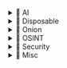 <details>
<summary>📁 AI</summary>

- [Duck.ai](https://duck.ai) — An AI-powered search engine that emphasizes privacy.
- [Lumo](https://lumo.proton.me) — A private AI assistant with encrypted chats and a no-log policy.

</details>

<details>
<summary>📁 Disposable</summary>

- [Startpage](https://www.startpage.com) — A privacy-focused search engine that does not track users.
- [Emkei.cz](https://emkei.cz) — An online tool for generating fake email addresses.
- [Guerrilla Mail](https://www.guerrillamail.com) — A temporary email service for disposable email addresses.
- [Temp Mail](https://temp-mail.org) — A temporary email service for receiving emails without revealing your real address.
- [Transfer.it](https://transfer.it) — A service for transferring files securely and easily.
- [Paste.rs](https://paste.rs/web) — A simple pastebin service for sharing text snippets.
- [Riseup Pad](https://pad.riseup.net) — A real-time collaborative text editor for group work and brainstorming.

</details>

<details>
<summary>📁 Onion</summary>

- [Mullvad Leta](http://uxngojcovdcyrmwkmkltyy2q7enzzvgv7vlqac64f2vl6hcrrqtlskqd.onion) — A privacy-centric search engine accessible via Tor.
- [Ahmia](http://juhanurmihxlp77nkq76byazcldy2hlmovfu2epvl5ankdibsot4csyd.onion) — A search engine for the Tor network, providing access to .onion sites.
- [Onion Search Engine](http://37djtvjcpiprohcrlyvlhfil45kdlfizsyvilqskgvdrafn5mocz4cid.onion) — A search engine for .onion sites on the dark web.
- [The Pirate Bay](http://piratebayo3klnzokct3wt5yyxb2vpebbuyjl7m623iaxmqhsd52coid.onion) — A popular torrent site for sharing files.
- [Lufi](http://e2olmnzdp5d72z3xs2ugftvwgxywgbgipofa443zizolbgxoj5m46vyd.onion) — A free encrypted file hosting service available on the dark web.

</details>

<details>
<summary>📁 OSINT</summary>

- [OSINT Framework](https://osintframework.com) — A comprehensive collection of OSINT tools organized by category.
- [Dork Search](https://dorksearch.com) — A search engine for Google dorks, helping users find specific information through advanced search queries.
- [Information Laundromat](https://informationlaundromat.com) — A search engine for investigate content relationships from across the infosphere.
- [Webmii](https://webmii.com) — A search engine for people and businesses that aggregates information from various sources.
- [Web Archive](https://web.archive.org) — A digital archive of the web, allowing users to view past versions of websites.
- [Shodan](https://www.shodan.io) — A search engine for Internet-connected devices.
- [Censys](https://search.censys.io) — A search engine that helps researchers find and analyze devices and services exposed to the internet.
- [Fofa](https://en.fofa.info/subject) — A search engine for IoT devices and services.
- [Tineye](https://tineye.com) — A reverse image search engine.
- [PimEyes](https://pimeyes.com) — A facial recognition search engine.
- [Epieos](https://epieos.com) — A service for checking phone availability across various platforms.
- [NameCheckup](https://namecheckup.com) — A tool for checking username availability across various platforms.
- [WhatsMyName](https://whatsmyname.app) — An app that helps users find available usernames on various social networks and websites.
- [Digital Footprint Check](https://www.digitalfootprintcheck.com) — A tool to assess your online presence and privacy.
- [Have I Been Pwned](https://haveibeenpwned.com) — A service that allows you to check if an email has been compromised in a data breach.
- [Pentester](https://pentester.com) — A platform for discover your digital footprint.
- [Grep.app](https://grep.app) — A web-based tool for searching through code repositories using grep.
- [Satellites.pro](https://satellites.pro) — A platform that offers a satellite view of the Earth.
- [OpenStreetMap](https://www.openstreetmap.org) — A collaborative mapping project that provides free geographic data and mapping to anyone.
- [Instant Street View](https://www.instantstreetview.com) — A tool for viewing street-level imagery instantly.
- [Vehicle AI](https://vehicle-ai.vercel.app) — A web application for vehicle recognition and analysis using AI.
- [MarineTraffic](https://www.marinetraffic.com) — A platform for tracking ships and maritime traffic globally.
- [Flightradar24](https://www.flightradar24.com) — A flight tracking service that provides real-time information on air traffic.
- [WifiSPC](https://wifispc.com) — A web application that displays nearby Wi-Fi networks and hotspots.

</details>

<details>
<summary>📁 Security</summary>

- [Exploit Database](https://www.exploit-db.com) — A database of exploits and vulnerable software.
- [Sploitus](https://sploitus.com) — A search engine for exploits and vulnerabilities.
- [RevShells](https://www.revshells.com) — A collection of reverse shells for penetration testing.
- [GTFObins](https://gtfobins.github.io) — A curated list of Unix binaries that can be exploited for privilege escalation.
- [LOLbins](https://lolbas-project.github.io) — A collection of Windows binaries that can be used for living off the land attacks.
- [OffSec Tools](https://offsec.tools) — A curated list of tools for penetration testing and security assessments.
- [Bug Bounty Hunter](https://www.bugbountyhunter.com/disclosed) — A resource for finding disclosed vulnerabilities.
- [Open Bug Bounty](https://www.openbugbounty.org) — A platform for responsible disclosure of vulnerabilities.
- [Android Source](https://cs.android.com) — An official source code repository for Android, providing access to the Android platform's codebase.
- [OpenCVE](https://app.opencve.io/cve) — A platform for tracking and managing CVEs (Common Vulnerabilities and Exposures).
- [CVE](https://www.cve.org) — A list of publicly disclosed cybersecurity vulnerabilities.
- [CyberChef](https://gchq.github.io/CyberChef) — A web app for encryption, encoding, compression, and data analysis.
- [CrackStation](https://crackstation.net) — A free online password cracking tool.
- [Hashes](https://hashes.com) — A service for cracking password hashes.
- [Any.run](https://any.run) — An interactive malware analysis service that allows users to run and analyze suspicious files.
- [VirusTotal](https://www.virustotal.com) — A service that analyzes files and URLs for viruses, worms, trojans, and other kinds of malware.
- [Web Check](https://web-check.xyz) — A service for checking website security and vulnerabilities.
- [Firecrawl](https://www.firecrawl.dev) — A web application security testing tool.
- [Canarytokens](https://canarytokens.org) — A service for creating honeypots to detect unauthorized access.

</details>

<details>
<summary>📁 Misc</summary>

- [Regex101](https://regex101.com) — An online regex tester and debugger.
- [Debuggex](https://www.debuggex.com) — A visual regex tester.
- [Decompiler](https://www.decompiler.com) — A tool for decompiling various programming languages.
- [TIO.run](https://tio.run) — An online tool for running code in various programming languages.
- [Godbolt](https://godbolt.org) — An online compiler explorer for various programming languages.
- [Crontab Generator](https://crontab-generator.org) — A tool for generating crontab entries.
- [Crontab Guru](https://crontab.guru) — A simple tool to help you understand and create cron expressions.
- [SQLable](https://sqlable.com) — A tool for generating SQL queries, managing your SQL and database tasks.

</details>
